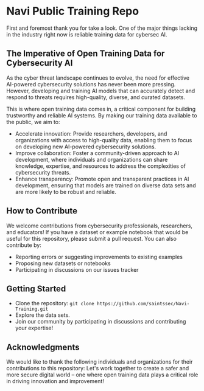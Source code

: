 # Navi Public Training Repo
First and foremost thank you for take a look. One of the major things lacking in the industry right now is reliable training data for cybersec AI. 
## The Imperative of Open Training Data for Cybersecurity AI
As the cyber threat landscape continues to evolve, the need for effective AI-powered cybersecurity solutions has never been more pressing. However, developing and training AI models that can accurately detect and respond to threats requires high-quality, diverse, and curated datasets.

This is where open training data comes in, a critical component for building trustworthy and reliable AI systems. By making our training data available to the public, we aim to:
- Accelerate innovation: Provide researchers, developers, and organizations with access to high-quality data, enabling them to focus on developing new AI-powered cybersecurity solutions.
- Improve collaboration: Foster a community-driven approach to AI development, where individuals and organizations can share knowledge, expertise, and resources to address the complexities of cybersecurity threats.
- Enhance transparency: Promote open and transparent practices in AI development, ensuring that models are trained on diverse data sets and are more likely to be robust and reliable.
## How to Contribute
We welcome contributions from cybersecurity professionals, researchers, and educators! If you have a dataset or example notebook that would be useful for this repository, please submit a pull request. You can also contribute by:

- Reporting errors or suggesting improvements to existing examples
- Proposing new datasets or notebooks
- Participating in discussions on our issues tracker
## Getting Started
- Clone the repository: `git clone https://github.com/saintssec/Navi-Training.git`
- Explore the data sets.
- Join our community by participating in discussions and contributing your expertise!
## Acknowledgments
We would like to thank the following individuals and organizations for their contributions to this repository:
Let's work together to create a safer and more secure digital world – one where open training data plays a critical role in driving innovation and improvement!


